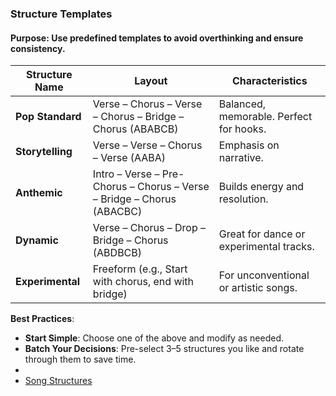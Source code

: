 ### **Structure Templates**

#### **Purpose**: Use predefined templates to avoid overthinking and ensure consistency.

|Structure Name|Layout|Characteristics|
|---|---|---|
|**Pop Standard**|Verse – Chorus – Verse – Chorus – Bridge – Chorus (ABABCB)|Balanced, memorable. Perfect for hooks.|
|**Storytelling**|Verse – Verse – Chorus – Verse (AABA)|Emphasis on narrative.|
|**Anthemic**|Intro – Verse – Pre-Chorus – Chorus – Verse – Bridge – Chorus (ABACBC)|Builds energy and resolution.|
|**Dynamic**|Verse – Chorus – Drop – Bridge – Chorus (ABDBCB)|Great for dance or experimental tracks.|
|**Experimental**|Freeform (e.g., Start with chorus, end with bridge)|For unconventional or artistic songs.|

**Best Practices**:

- **Start Simple**: Choose one of the above and modify as needed.
- **Batch Your Decisions**: Pre-select 3–5 structures you like and rotate through them to save time.
- 
- [Song Structures](Song_Structure_Table_with_Color_Coding.pdf)
